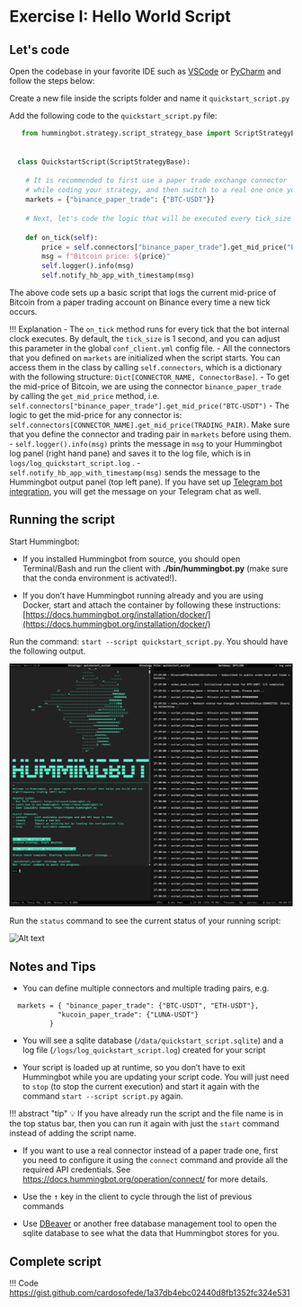 # Exercise I: Hello World Script

## Let's code

Open the codebase in your favorite IDE such as [VSCode](https://code.visualstudio.com/) or [PyCharm](https://www.jetbrains.com/pycharm/) and follow the steps below:

Create a new file inside the scripts folder and name it `quickstart_script.py`

Add the following code to the `quickstart_script.py` file:

```Python
   from hummingbot.strategy.script_strategy_base import ScriptStrategyBase


  class QuickstartScript(ScriptStrategyBase):

    # It is recommended to first use a paper trade exchange connector 
    # while coding your strategy, and then switch to a real one once you're happy with it.
    markets = {"binance_paper_trade": {"BTC-USDT"}}

    # Next, let's code the logic that will be executed every tick_size (default=1sec)

    def on_tick(self):
        price = self.connectors["binance_paper_trade"].get_mid_price("BTC-USDT")
        msg = f"Bitcoin price: ${price}"
        self.logger().info(msg)
        self.notify_hb_app_with_timestamp(msg)
```

The above code sets up a basic script that logs the current mid-price of Bitcoin from a paper trading account on Binance every time a new tick occurs.

!!! Explanation
    - The `on_tick` method runs for every tick that the bot internal clock executes. By default, the `tick_size` is 1 second, and you can adjust this parameter in the global `conf_client.yml` config file.
    - All the connectors that you defined on `markets` are initialized when the script starts. You can access them in the class by calling `self.connectors`, which is a dictionary with the following structure: `Dict[CONNECTOR_NAME, ConnectorBase]`.
    - To get the mid-price of Bitcoin, we are using the connector `binance_paper_trade` by calling the `get_mid_price` method, i.e. `self.connectors["binance_paper_trade"].get_mid_price("BTC-USDT")`
    - The logic to get the mid-price for any connector is: `self.connectors[CONNECTOR_NAME].get_mid_price(TRADING_PAIR)`. Make sure that you define the connector and trading pair in `markets` before using them.
    - `self.logger().info(msg)` prints the message in `msg` to your Hummingbot log panel (right hand pane) and saves it to the log file, which is in `logs/log_quickstart_script.log` .
    - `self.notify_hb_app_with_timestamp(msg)` sends the message to the Hummingbot output panel (top left pane). If you have set up [Telegram bot integration](https://hummingbot.org/global-configs/telegram/), you will get the message on your Telegram chat as well.  

## Running the script

Start Hummingbot:

- If you installed Hummingbot from source, you should open Terminal/Bash and run the client with **./bin/hummingbot.py** (make sure that the conda environment is activated!).

- If you don’t have Hummingbot running already and you are using Docker, start and attach the container by following these instructions: [https://docs.hummingbot.org/installation/docker/](https://docs.hummingbot.org/installation/docker/)

Run the command: `start --script quickstart_script.py`. You should have the following output.

![Alt text](Untitled%201.png)

Run the `status` command to see the current status of your running script:

![Alt text](script-status.png)

## Notes and Tips

- You can define multiple connectors and multiple trading pairs, e.g.

```
  markets = { "binance_paper_trade": {"BTC-USDT", "ETH-USDT"}, 
            "kucoin_paper_trade": {"LUNA-USDT"}
          }
```

- You will see a sqlite database (`/data/quickstart_script.sqlite`) and a log file (`/logs/log_quickstart_script.log`) created for your script

- Your script is loaded up at runtime, so you don’t have to exit Hummingbot while you are updating your script code. You will just need to `stop` (to stop the current execution) and start it again with the command `start --script script.py` again.

!!! abstract "tip"
    💡 If you have already run the script and the file name is in the top status bar, then you can run it again with just the `start` command instead of adding the script name.

- If you want to use a real connector instead of a paper trade one, first you need to configure it using the `connect` command and provide all the required API credentials. See <https://docs.hummingbot.org/operation/connect/> for more details.

- Use the <kbd>↑</kbd> key in the client to cycle through the list of previous commands

- Use [DBeaver](https://dbeaver.io/) or another free database management tool to open the sqlite database to see what the data that Hummingbot stores for you.

## Complete script

!!! Code
    <https://gist.github.com/cardosofede/1a37db4ebc02440d8fb1352fc324e531>
